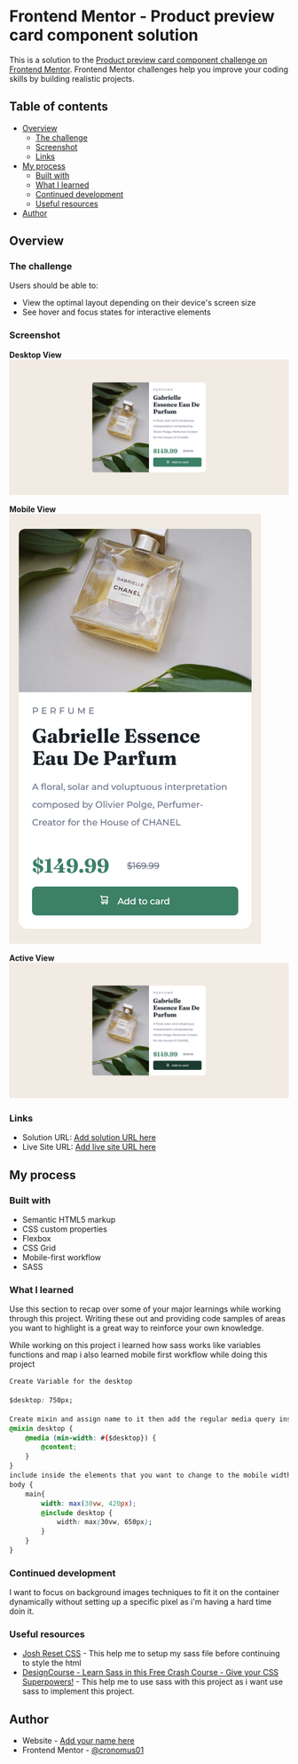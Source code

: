 # Frontend Mentor - Product preview card component solution

This is a solution to the [Product preview card component challenge on Frontend Mentor](https://www.frontendmentor.io/challenges/product-preview-card-component-GO7UmttRfa). Frontend Mentor challenges help you improve your coding skills by building realistic projects.

## Table of contents

- [Overview](#overview)
  - [The challenge](#the-challenge)
  - [Screenshot](#screenshot)
  - [Links](#links)
- [My process](#my-process)
  - [Built with](#built-with)
  - [What I learned](#what-i-learned)
  - [Continued development](#continued-development)
  - [Useful resources](#useful-resources)
- [Author](#author)

## Overview

### The challenge

Users should be able to:

- View the optimal layout depending on their device's screen size
- See hover and focus states for interactive elements

### Screenshot

**Desktop View**
![](./screenshots/desktop-view.png)

**Mobile View**
![](./screenshots/mobile-view.png)

**Active View**
![](./screenshots/active-view.png)

### Links

- Solution URL: [Add solution URL here](https://your-solution-url.com)
- Live Site URL: [Add live site URL here](https://your-live-site-url.com)

## My process

### Built with

- Semantic HTML5 markup
- CSS custom properties
- Flexbox
- CSS Grid
- Mobile-first workflow
- SASS

### What I learned

Use this section to recap over some of your major learnings while working through this project. Writing these out and providing code samples of areas you want to highlight is a great way to reinforce your own knowledge.

While working on this project i learned how sass works like variables functions and map i also learned mobile first workflow while doing this project

```css
Create Variable for the desktop

$desktop: 750px;

Create mixin and assign name to it then add the regular media query inside of the mixin and create @content inside;
@mixin desktop {
    @media (min-width: #{$desktop}) {
        @content;
    }
}
include inside the elements that you want to change to the mobile width to the desktop
body {
    main{
        width: max(30vw, 420px);
        @include desktop {
            width: max(30vw, 650px);
        }
    }
}
```

### Continued development

I want to focus on background images techniques to fit it on the container dynamically without setting up a specific pixel as i'm having a hard time doin it.

### Useful resources

- [Josh Reset CSS](https://www.joshwcomeau.com/css/custom-css-reset/) - This help me to setup my sass file before continuing to style the html
- [DesignCourse - Learn Sass in this Free Crash Course - Give your CSS Superpowers!](https://www.youtube.com/watch?v=roywYSEPSvc&list=PLNLc4ci5XNOYqDkYElIWITCRdfJaT6Fae&index=1) - This help me to use sass with this project as i want use sass to implement this project.

## Author

- Website - [Add your name here](https://www.your-site.com)
- Frontend Mentor - [@cronomus01](https://www.frontendmentor.io/profile/cronomus01)
